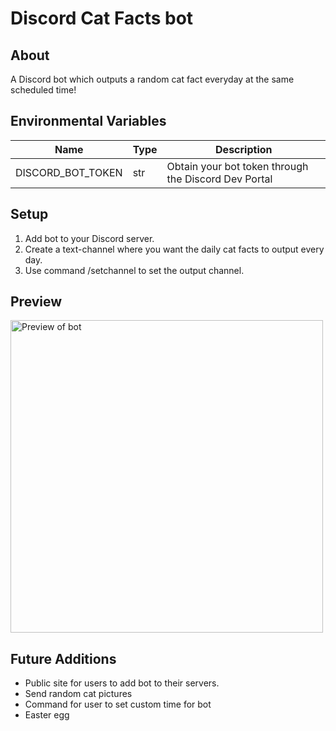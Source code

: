 # Discord Cat Facts bot

## About
A Discord bot which outputs a random cat fact everyday at the same scheduled time!

## Environmental Variables
| Name                  | Type   |  Description                                         |
|-----------------------|--------|------------------------------------------------------|
| DISCORD_BOT_TOKEN     | str    | Obtain your bot token through the Discord Dev Portal |

## Setup
1. Add bot to your Discord server.
2. Create a text-channel where you want the daily cat facts to output every day.
3. Use command /setchannel to set the output channel. 

## Preview
<img src="https://i.ibb.co/3R4Dszb/cat-example.png" alt="Preview of bot" width="500px">

## Future Additions
- Public site for users to add bot to their servers.
- Send random cat pictures
- Command for user to set custom time for bot
- Easter egg
